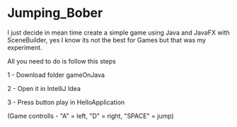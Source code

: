 # Jumping_Bober

I just decide in mean time create a simple game using Java and JavaFX with SceneBuilder, yes I know its not the best for Games but that was my experiment.

All you need to do is follow this steps

1 - Download folder gameOnJava 

2 - Open it in IntelliJ Idea

3 - Press button play in HelloApplication 

(Game controlls - "A" = left, "D" = right, "SPACE" = jump)
